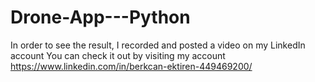 # Drone-App---Python

In order to see the result, I recorded and posted a video on my LinkedIn account
You can check it out by visiting my account
https://www.linkedin.com/in/berkcan-ektiren-449469200/
